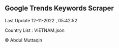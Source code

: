 

## Google Trends Keywords Scraper 
 
Last Update 12-11-2022 , 05:42:52

Country List :
VIETNAM.json



© Abdul Muttaqin 
